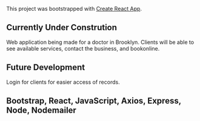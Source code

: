This project was bootstrapped with [Create React App](https://github.com/facebook/create-react-app).

## Currently Under Constrution
Web application being made for a doctor in Brooklyn.  Clients will be able to see available services, contact the business, and bookonline.

## Future Development
Login for clients for easier access of records.

## Bootstrap, React, JavaScript, Axios, Express, Node, Nodemailer


